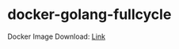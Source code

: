 # docker-golang-fullcycle

Docker Image Download: [Link](https://hub.docker.com/r/felipefideles/full-cycle-golang-docker)
